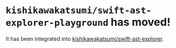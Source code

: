 # `kishikawakatsumi/swift-ast-explorer-playground` has moved!

It has been integrated into [kishikawakatsumi/swift-ast-explorer](https://github.com/kishikawakatsumi/swift-ast-explorer).

